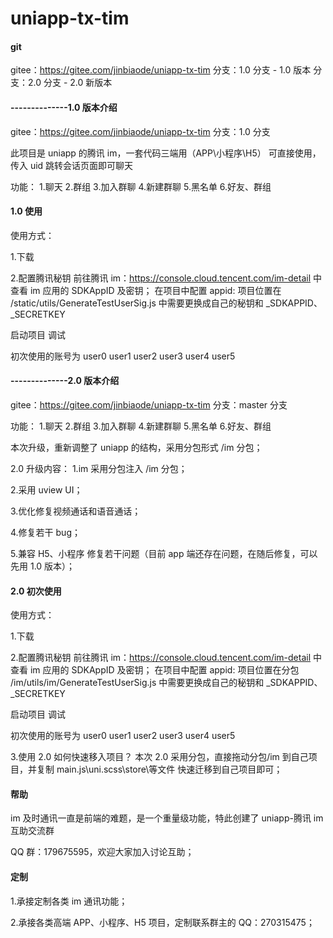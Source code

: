 # uniapp-tx-tim

#### git

gitee：https://gitee.com/jinbiaode/uniapp-tx-tim
分支：1.0 分支 - 1.0 版本
分支：2.0 分支 - 2.0 新版本

#### --------------1.0 版本介绍

gitee：https://gitee.com/jinbiaode/uniapp-tx-tim
分支：1.0 分支

此项目是 uniapp 的腾讯 im，一套代码三端用（APP\小程序\H5） 可直接使用，传入 uid 跳转会话页面即可聊天

功能： 1.聊天 2.群组 3.加入群聊 4.新建群聊 5.黑名单 6.好友、群组

#### 1.0 使用

使用方式：

1.下载

2.配置腾讯秘钥 前往腾讯 im：https://console.cloud.tencent.com/im-detail 中查看 im 应用的 SDKAppID 及密钥；
在项目中配置 appid: 项目位置在 /static/utils/GenerateTestUserSig.js 中需要更换成自己的秘钥和 \_SDKAPPID、\_SECRETKEY

启动项目 调试

初次使用的账号为 user0 user1 user2 user3 user4 user5

#### --------------2.0 版本介绍

gitee：https://gitee.com/jinbiaode/uniapp-tx-tim
分支：master 分支

功能： 1.聊天 2.群组 3.加入群聊 4.新建群聊 5.黑名单 6.好友、群组

本次升级，重新调整了 uniapp 的结构，采用分包形式 /im 分包；

2.0 升级内容：
1.im 采用分包注入 /im 分包；

2.采用 uview UI；

3.优化修复视频通话和语音通话；

4.修复若干 bug；

5.兼容 H5、小程序 修复若干问题（目前 app 端还存在问题，在随后修复，可以先用 1.0 版本）；

#### 2.0 初次使用

使用方式：

1.下载

2.配置腾讯秘钥 前往腾讯 im：https://console.cloud.tencent.com/im-detail 中查看 im 应用的 SDKAppID 及密钥；
在项目中配置 appid: 项目位置在分包 /im/utils/im/GenerateTestUserSig.js 中需要更换成自己的秘钥和 \_SDKAPPID、\_SECRETKEY

启动项目 调试

初次使用的账号为 user0 user1 user2 user3 user4 user5

3.使用 2.0 如何快速移入项目？
本次 2.0 采用分包，直接拖动分包/im 到自己项目，并复制 main.js\uni.scss\store\等文件 快速迁移到自己项目即可；

#### 帮助

im 及时通讯一直是前端的难题，是一个重量级功能，特此创建了 uniapp-腾讯 im 互助交流群

QQ 群：179675595，欢迎大家加入讨论互助；

#### 定制

1.承接定制各类 im 通讯功能；

2.承接各类高端 APP、小程序、H5 项目，定制联系群主的 QQ：270315475；
